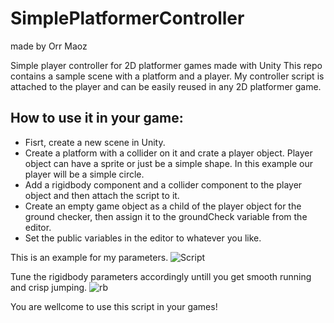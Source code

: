# SimplePlatformerController
made by Orr Maoz
 
Simple player controller for 2D platformer games made with Unity
This repo contains a sample scene with a platform and a player.
My controller script is attached to the player and can be easily reused in any 2D platformer game.

## How to use it in your game:
- Fisrt, create a new scene in Unity.
- Create a platform with a collider on it and crate a player object. Player object can have a sprite or just be a simple shape. In this example our player will be a simple circle.
- Add a rigidbody component and a collider component to the player object and then attach the script to it.
- Create an empty game object as a child of the player object for the ground checker, then assign it to the groundCheck variable from the editor.
- Set the public variables in the editor to whatever you like.

This is an example for my parameters.
![Script](https://user-images.githubusercontent.com/58950809/147883267-28346bbe-21ba-422f-858b-6767f4a42506.png)

Tune the rigidbody parameters accordingly untill you get smooth running and crisp jumping.
![rb](https://user-images.githubusercontent.com/58950809/147883273-53fa1027-ac43-4fb1-bb59-3b73dca03b4a.png)

You are wellcome to use this script in your games!

